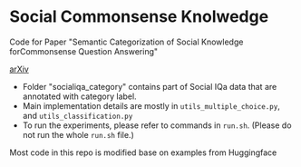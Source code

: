 # Social Commonsense Knolwedge
Code for Paper "Semantic Categorization of Social Knowledge forCommonsense Question Answering"

[arXiv](https://arxiv.org/abs/2109.05168)

- Folder "socialiqa_category" contains part of Social IQa data that are annotated with category label.
- Main implementation details are mostly in `utils_multiple_choice.py`, and `utils_classification.py`
- To run the experiments, please refer to commands in `run.sh`. (Please do not run the whole `run.sh` file.)

Most code in this repo is modified base on examples from Huggingface
